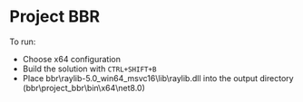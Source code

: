 # Project BBR

To run:
- Choose x64 configuration
- Build the solution with ```CTRL+SHIFT+B```
- Place bbr\raylib-5.0_win64_msvc16\lib\raylib.dll into the output directory (bbr\project_bbr\bin\x64\net8.0)
